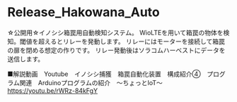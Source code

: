 # Release_Hakowana_Auto
☆公開用☆イノシシ箱罠用自動検知システム。
WioLTEを用いて箱罠の物体を検知。閾値を超えるとリレーを発動します。 
リレーにはモーターを接続して箱罠の扉を閉める想定の作りです。
リレー発動後はソラコムハーベストにデータを送信します。


■解説動画　Youtube　イノシシ捕獲　箱罠自動化装置　構成紹介④　プログラム関連　Arduinoプログラムの紹介　～ちょっとIoT～
https://youtu.be/rWRz-84kFgY
